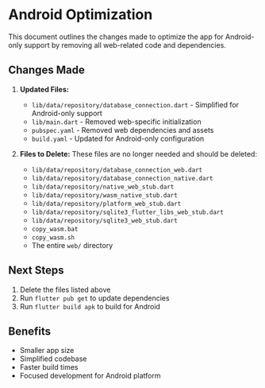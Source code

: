 # Android Optimization

This document outlines the changes made to optimize the app for Android-only support by removing all web-related code and dependencies.

## Changes Made

1. **Updated Files:**
   - `lib/data/repository/database_connection.dart` - Simplified for Android-only support
   - `lib/main.dart` - Removed web-specific initialization
   - `pubspec.yaml` - Removed web dependencies and assets
   - `build.yaml` - Updated for Android-only configuration

2. **Files to Delete:**
   These files are no longer needed and should be deleted:
   - `lib/data/repository/database_connection_web.dart`
   - `lib/data/repository/database_connection_native.dart`
   - `lib/data/repository/native_web_stub.dart`
   - `lib/data/repository/wasm_native_stub.dart`
   - `lib/data/repository/platform_web_stub.dart`
   - `lib/data/repository/sqlite3_flutter_libs_web_stub.dart`
   - `lib/data/repository/sqlite3_web_stub.dart`
   - `copy_wasm.bat`
   - `copy_wasm.sh`
   - The entire `web/` directory

## Next Steps

1. Delete the files listed above
2. Run `flutter pub get` to update dependencies
3. Run `flutter build apk` to build for Android

## Benefits

- Smaller app size
- Simplified codebase
- Faster build times
- Focused development for Android platform